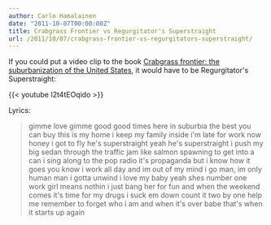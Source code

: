 ```yaml
---
author: Carlo Hamalainen
date: "2011-10-07T00:00:00Z"
title: Crabgrass Frontier vs Regurgitator's Superstraight
url: /2011/10/07/crabgrass-frontier-vs-regurgitators-superstraight/
---
```

If you could put a video clip to the book [Crabgrass frontier: the suburbanization of the United States](http://books.google.com/books/about/Crabgrass_frontier.html?id=lwave_qPlYUC), it would have to be Regurgitator's Superstraight:

{{< youtube I2t4tEOqido >}}

Lyrics:

> gimme love gimme good good times
> here in suburbia the best you can buy
> this is my home i keep my family inside
> i'm late for work now honey i got to fly
> he's superstraight yeah he's superstraight
> i push my big sedan through the traffic jam
> like salmon spawning to get into a can
> i sing along to the pop radio
> it's propaganda but i know how it goes
> you know i work all day and im out of my mind
> i go man, im only human man i gotta unwind
> i love my baby yeah shes number one
> work girl means nothin i just bang her for fun
> and when the weekend comes it's time for my drugs
> i suck em down count it two by one
> help me remember to forget who i am
> and when it's over babe
> that's when it starts up again
